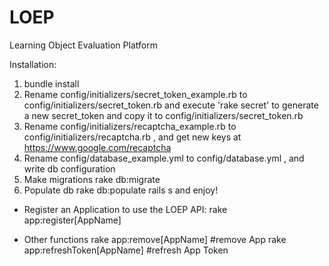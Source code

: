 LOEP
====

Learning Object Evaluation Platform

Installation:

1. bundle install
2. Rename config/initializers/secret_token_example.rb to config/initializers/secret_token.rb and execute 'rake secret' to generate a new secret_token and copy it to config/initializers/secret_token.rb
3. Rename config/initializers/recaptcha_example.rb to config/initializers/recaptcha.rb , and get new keys at https://www.google.com/recaptcha
4. Rename config/database_example.yml to config/database.yml , and write db configuration
5. Make migrations rake db:migrate
6. Populate db rake db:populate
rails s and enjoy!


* Register an Application to use the LOEP API:
rake app:register[AppName]

* Other functions
rake app:remove[AppName] #remove App
rake app:refreshToken[AppName] #refresh App Token


